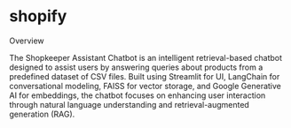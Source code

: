 # shopify

Overview


The Shopkeeper Assistant Chatbot is an intelligent retrieval-based chatbot designed to assist users by answering queries about products from a predefined dataset of CSV files. Built using Streamlit for UI, LangChain for conversational modeling, FAISS for vector storage, and Google Generative AI for embeddings, the chatbot focuses on enhancing user interaction through natural language understanding and retrieval-augmented generation (RAG).
